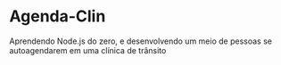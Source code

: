 # Agenda-Clin
Aprendendo Node.js do zero, e desenvolvendo um meio de pessoas se autoagendarem em uma clínica de trânsito
